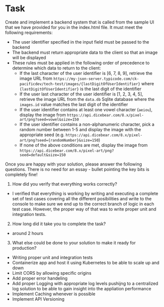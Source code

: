 # Task

Create and implement a backend system that is called from the sample UI that we have provided for you in the index.html file. It must meet the following requirements:

- The user identifier specified in the input field must be passed to the backend
- The backend must return appropriate data to the client so that an image will be displayed
- These rules must be applied in the following order of precedence to determine which data to return to the client:
    - If the last character of the user identifier is [6, 7, 8, 9], retrieve the image URL from `https://my-json-server.typicode.com/ck-pacificdev/tech-test/images/{lastDigitOfUserIdentifier}` where `{lastDigitOfUserIdentifier}` is the last digit of the identifier
    - If the user last character of the user identifier is [1, 2, 3, 4, 5], retrieve the image URL from the `data.db` Sqlite database where the `images.id` value matches the last digit of the identifier
    - If the user identifier contains at least one vowel character (`aeiou`), display the image from `https://api.dicebear.com/8.x/pixel-art/png?seed=vowel&size=150`
    - If the user identifier contains a non-alphanumeric character, pick a random number between 1-5 and display the image with the appropriate seed (e.g. `https://api.dicebear.com/8.x/pixel-art/png?seed={randomNumber}&size=150`)
    - If none of the above conditions are met, display the image from `https://api.dicebear.com/8.x/pixel-art/png?seed=default&size=150`

Once you are happy with your solution, please answer the following questions. There is no need for an essay - bullet pointing the key bits is completely fine!

1. How did you verify that everything works correctly?
- I verified that everything is working by writing and executing a complete set of test cases covering all the different posibilities and write to the console to make sure we end up to the correct branch of logic in each test case. However, the proper way of that was to write proper unit and integration tests.
2. How long did it take you to complete the task?
- around 2 hours
3. What else could be done to your solution to make it ready for production?
- Writing proper unit and integration tests
- Containerize app and host it using Kubernetes to be able to scale up and down
- Limit CORS by allowing specific origins
- Add proper error handeling
- Add proper Logging with appropriate log levels pushijng to a centralized log solution to be able to gain insight into the appliation performance
- Implement Caching whenever is possible
- Implement API Versioning

